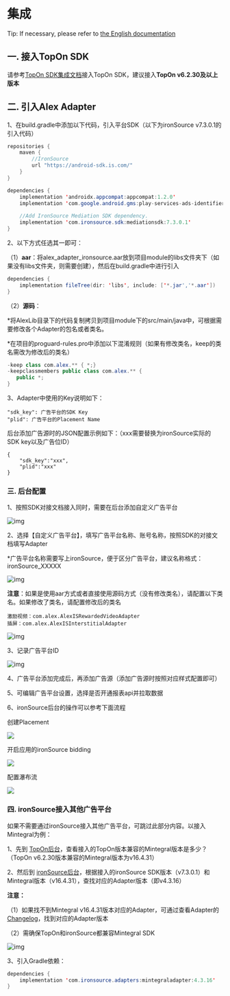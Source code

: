 # 集成

Tip: If necessary, please refer to [the English documentation](https://github.com/Alex-only/AlexIronSourceDemo_Android/blob/main/README_EN.md)

## 一. 接入TopOn SDK

请参考[TopOn SDK集成文档](https://docs.toponad.com/#/zh-cn/android/android_doc/android_sdk_config_access)接入TopOn SDK，建议接入**TopOn v6.2.30及以上版本**



## 二. 引入Alex Adapter

1、在build.gradle中添加以下代码，引入平台SDK（以下为ironSource v7.3.0.1的引入代码）

```java
repositories {
    maven {
        //IronSource
        url "https://android-sdk.is.com/"
    }
}

dependencies {
    implementation 'androidx.appcompat:appcompat:1.2.0'
    implementation 'com.google.android.gms:play-services-ads-identifier:18.0.1'
    
    //Add IronSource Mediation SDK dependency.
    implementation 'com.ironsource.sdk:mediationsdk:7.3.0.1'
}
```

2、以下方式任选其一即可：

（1）**aar**：将alex_adapter_ironsource.aar放到项目module的libs文件夹下（如果没有libs文件夹，则需要创建），然后在build.gradle中进行引入

```java
dependencies {
    implementation fileTree(dir: 'libs', include: ['*.jar','*.aar'])
}
```

（2）**源码**：

*将AlexLib目录下的代码复制拷贝到项目module下的src/main/java中，可根据需要修改各个Adapter的包名或者类名。

*在项目的proguard-rules.pro中添加以下混淆规则（如果有修改类名，keep的类名需改为修改后的类名）

```java
-keep class com.alex.** { *;}
-keepclassmembers public class com.alex.** {
   public *;
}
```

3、Adapter中使用的Key说明如下：

```
"sdk_key": 广告平台的SDK Key
"plid": 广告平台的Placement Name
```

后台添加广告源时的JSON配置示例如下：（xxx需要替换为ironSource实际的SDK key以及广告位ID）

```
{
    "sdk_key":"xxx",
    "plid":"xxx"
}
```



### 三. 后台配置

1、按照SDK对接文档接入同时，需要在后台添加自定义广告平台

![img](img/image1.png)

2、选择【自定义广告平台】，填写广告平台名称、账号名称，按照SDK的对接文档填写Adapter

*广告平台名称需要写上ironSource，便于区分广告平台，建议名称格式：ironSource_XXXXX

![img](img/image2.png)

**注意**：如果是使用aar方式或者直接使用源码方式（没有修改类名），请配置以下类名。如果修改了类名，请配置修改后的类名

```
激励视频：com.alex.AlexISRewardedVideoAdapter
插屏：com.alex.AlexISInterstitialAdapter
```

![img](img/image3.png)

3、记录广告平台ID

![img](img/image4.png)

4、广告平台添加完成后，再添加广告源（添加广告源时按照对应样式配置即可）

5、可编辑广告平台设置，选择是否开通报表api并拉取数据

6、ironSource后台的操作可以参考下面流程

创建Placement

![](img/create_placement.png)

开启应用的ironSource bidding

![](img/open_bidding.png)

配置瀑布流

![](img/setup_waterfall.png)



### 四. ironSource接入其他广告平台

如果不需要通过ironSource接入其他广告平台，可跳过此部分内容。以接入Mintegral为例：

1、先到 [TopOn后台](https://docs.toponad.com/#/zh-cn/android/download/package)，查看接入的TopOn版本兼容的Mintegral版本是多少？（TopOn v6.2.30版本兼容的Mintegral版本为v16.4.31）

2、然后到 [ironSource后台](https://developers.is.com/ironsource-mobile/android/mediation-networks-android/#step-2)，根据接入的ironSource SDK版本（v7.3.0.1）和Mintegral版本（v16.4.31），查找对应的Adapter版本（即v4.3.16）

**注意：**

（1）如果找不到Mintegral v16.4.31版本对应的Adapter，可通过查看Adapter的[Changelog](https://developers.is.com/ironsource-mobile/android/mintegral-change-log/)，找到对应的Adapter版本

（2）需确保TopOn和ironSource都兼容Mintegral SDK

![img](img/image5.png)

3、引入Gradle依赖：

```java
dependencies {
    implementation 'com.ironsource.adapters:mintegraladapter:4.3.16'
}
```

